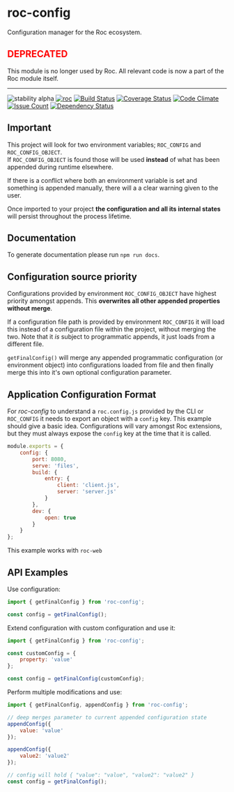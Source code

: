 # roc-config
Configuration manager for the Roc ecosystem.

<h2 style="color:red">DEPRECATED</h2>
This module is no longer used by Roc. All relevant code is now a part of the Roc module itself.

---

![stability alpha](https://img.shields.io/badge/stability-alpha-red.svg)
[![roc](https://img.shields.io/npm/v/roc-config.svg)](https://www.npmjs.com/package/roc-config)
[![Build Status](https://travis-ci.org/vgno/roc-config.svg)](https://travis-ci.org/vgno/roc-config)
[![Coverage Status](https://coveralls.io/repos/vgno/roc-config/badge.svg?branch=master&service=github)](https://coveralls.io/github/vgno/roc-config?branch=master)
[![Code Climate](https://codeclimate.com/github/vgno/roc-config/badges/gpa.svg)](https://codeclimate.com/github/vgno/roc-config)
[![Issue Count](https://codeclimate.com/github/vgno/roc-config/badges/issue_count.svg)](https://codeclimate.com/github/vgno/roc-config)
[![Dependency Status](https://david-dm.org/vgno/roc-config.svg)](https://david-dm.org/vgno/roc-config)

## Important

This project will look for two environment variables; `ROC_CONFIG` and `ROC_CONFIG_OBJECT`.  
If `ROC_CONFIG_OBJECT` is found those will be used **instead** of what has been appended during runtime elsewhere.

If there is a conflict where both an environment variable is set and something is appended manually, there will a a clear warning given to the user.

Once imported to your project **the configuration and all its internal states** will persist throughout the process lifetime.

## Documentation

To generate documentation please run `npm run docs`.

## Configuration source priority
Configurations provided by environment `ROC_CONFIG_OBJECT` have highest priority amongst appends. This **overwrites all other appended properties without merge**.

If a configuration file path is provided by environment `ROC_CONFIG` it will load this instead of a configuration file within the project, without merging the two. Note that it _is_ subject to programmatic appends, it just loads from a different file.

`getFinalConfig()` will merge any appended programmatic configuration (or environment object) into configurations loaded from file and then finally merge this into it's own optional configuration parameter.

## Application Configuration Format

For _roc-config_ to understand a `roc.config.js` provided by the CLI or `ROC_CONFIG` it needs to export an object with a `config` key. This example should give a basic idea. Configurations will vary amongst Roc extensions, but they must always expose the `config` key at the time that it is called.

```js
module.exports = {
    config: {
        port: 8080,
        serve: 'files',
        build: {
            entry: {
                client: 'client.js',
                server: 'server.js'
            }
        },
        dev: {
            open: true
        }
    }
};
```

This example works with `roc-web`

## API Examples

Use configuration:
```js
import { getFinalConfig } from 'roc-config';

const config = getFinalConfig();

```

Extend configuration with custom configuration and use it:
```js
import { getFinalConfig } from 'roc-config';

const customConfig = {
    property: 'value'
};

const config = getFinalConfig(customConfig);
```
Perform multiple modifications and use:
```js
import { getFinalConfig, appendConfig } from 'roc-config';

// deep merges parameter to current appended configuration state
appendConfig({
    value: 'value'
});

appendConfig({
    value2: 'value2'
});

// config will hold { "value": "value", "value2": "value2" }
const config = getFinalConfig();
```
